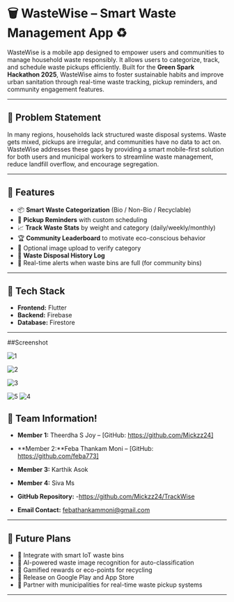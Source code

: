 # 🗑️ WasteWise – Smart Waste Management App ♻️

WasteWise is a mobile app designed to empower users and communities to manage household waste responsibly. It allows users to categorize, track, and schedule waste pickups efficiently. Built for the **Green Spark Hackathon 2025**, WasteWise aims to foster sustainable habits and improve urban sanitation through real-time waste tracking, pickup reminders, and community engagement features.

---

## 🚨 Problem Statement

In many regions, households lack structured waste disposal systems. Waste gets mixed, pickups are irregular, and communities have no data to act on. WasteWise addresses these gaps by providing a smart mobile-first solution for both users and municipal workers to streamline waste management, reduce landfill overflow, and encourage segregation.

---

## 🌟 Features

* 📦 **Smart Waste Categorization** (Bio / Non-Bio / Recyclable)
* 🧹 **Pickup Reminders** with custom scheduling
* 📈 **Track Waste Stats** by weight and category (daily/weekly/monthly)
* 🏆 **Community Leaderboard** to motivate eco-conscious behavior
* 📸 Optional image upload to verify category
* 🧾 **Waste Disposal History Log**
* 🔔 Real-time alerts when waste bins are full (for community bins)

---

## 🧰 Tech Stack

* **Frontend:** Flutter 
* **Backend:** Firebase 
* **Database:** Firestore 

---

##Screenshot

![1](https://github.com/user-attachments/assets/5c96b998-db4c-47f1-8d46-3eba82674071)



![2](https://github.com/user-attachments/assets/fb521752-18c7-46c9-9f56-362f11cf5777)




![3](https://github.com/user-attachments/assets/49bdaf8e-98a7-4538-b67f-ff5cfdec558f)

![5](https://github.com/user-attachments/assets/07bea340-76e5-4c7e-9826-23c2dc177888)
![4](https://github.com/user-attachments/assets/5ec1d4f5-b15b-4169-b92f-429c99c4b03e)


## 👥 Team Information!


* **Member 1:** Theerdha S Joy – [GitHub: https://github.com/Mickzz24]

* **Member 2:**Feba Thankam Moni  – [GitHub: https://github.com/feba773]

* **Member 3:** Karthik Asok

* **Member 4:** Siva Ms 

* **GitHub Repository:**  -https://github.com/Mickzz24/TrackWise

* **Email Contact:** febathankammoni@gmail.com

---

## 🎯 Future Plans

* 🔗 Integrate with smart IoT waste bins
* 🤖 AI-powered waste image recognition for auto-classification
* 🎁 Gamified rewards or eco-points for recycling
* 📱 Release on Google Play and App Store
* 👥 Partner with municipalities for real-time waste pickup systems

---

